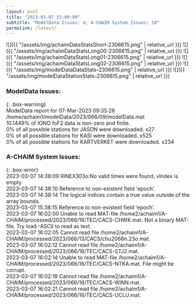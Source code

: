 ```yaml
---
layout: post
title: "2023-03-07 15:00:00"
subtitle: "ModelData Issues: 4; A-CHAIM System Issues: 10"
permalink: /latest/
---
```


![]({{ "/assets/img/achaimDataStatsShort-2306615.png" | relative_url }})
![]({{ "/assets/img/achaimDataStatsLong00-2306615.png" | relative_url }})
![]({{ "/assets/img/achaimDataStatsLong01-2306615.png" | relative_url }})
![]({{ "/assets/img/achaimDataStatsLong02-2306615.png" | relative_url }})
![]({{ "/assets/img/modelDataDataStats-2306615.png" | relative_url }})
![]({{ "/assets/img/modelDataStationStats-2306615.png" | relative_url }})

### ModelData Issues:  
  
{: .box-warning}  
 ModelData report for 07-Mar-2023 09:35:28   
 /home/achaim1/modelData/2023/066/09/modelData.mat   
 10.1449% of IONO foF2 data is non-zero and finite.   
 0% of all possible stations for JASON were downloaded. x27   
 0% of all possible stations for KASI were downloaded. x525   
 0% of all possible stations for KARTVERKET were downloaded. x234   
  
### A-CHAIM System Issues:  
  
{: .box-error}  
2023-03-07 14:38:09 RINEX303o:No valid times were found, vIndex is empty  
2023-03-07 14:38:10 Reference to non-existent field 'epoch'.  
2023-03-07 14:38:14 The logical indices contain a true value outside of the array bounds.  
2023-03-07 15:38:15 Reference to non-existent field 'epoch'.  
2023-03-07 16:02:00 Unable to read MAT-file /home2/achaim1/A-CHAIM/processed/2023/066/16/TEC/CACS-CHWK.mat. Not a binary MAT-file. Try load -ASCII to read as text.  
2023-03-07 16:02:05 Cannot read file /home2/achaim1/A-CHAIM/processed/2023/066/13/CACS/chu2066n.23o.mat.  
2023-03-07 16:02:12 Cannot read file /home2/achaim1/A-CHAIM/processed/2023/066/16/TEC/CACS-STJ2.mat.  
2023-03-07 16:02:14 Unable to read MAT-file /home2/achaim1/A-CHAIM/processed/2023/066/16/TEC/CACS-NTKA.mat. File might be corrupt.  
2023-03-07 16:02:19 Cannot read file /home2/achaim1/A-CHAIM/processed/2023/066/16/TEC/CACS-WINN.mat.  
2023-03-07 16:02:21 Cannot read file /home2/achaim1/A-CHAIM/processed/2023/066/16/TEC/CACS-UCLU.mat.  
